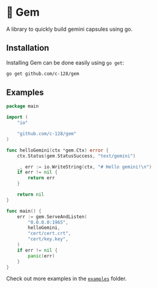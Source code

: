 # 💎 Gem
A library to quickly build gemini capsules using go.

## Installation
Installing Gem can be done easily using `go get`:
```sh
go get github.com/c-128/gem
```

## Examples
```go
package main

import (
	"io"

	"github.com/c-128/gem"
)

func helloGemini(ctx *gem.Ctx) error {
	ctx.Status(gem.StatusSuccess, "text/gemini")

	_, err := io.WriteString(ctx, "# Hello gemini!\n")
	if err != nil {
		return err
	}

	return nil
}

func main() {
	err := gem.ServeAndListen(
		"0.0.0.0:1965",
		helloGemini,
		"cert/cert.crt",
		"cert/key.key",
	)
	if err != nil {
		panic(err)
	}
}

```
Check out more examples in the [`examples`](examples) folder.
